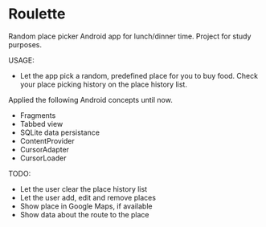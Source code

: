 # Roulette
Random place picker Android app for lunch/dinner time. Project for study purposes.

USAGE:
- Let the app pick a random, predefined place for you to buy food. Check your place picking history on the place history list.

Applied the following Android concepts until now.
- Fragments
- Tabbed view
- SQLite data persistance
- ContentProvider
- CursorAdapter
- CursorLoader

TODO:
- Let the user clear the place history list
- Let the user add, edit and remove places
- Show place in Google Maps, if available
- Show data about the route to the place
